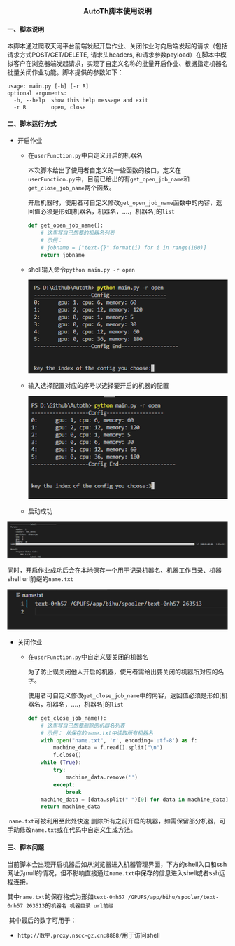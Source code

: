 ### <center>AutoTh脚本使用说明</center>

#### 一、脚本说明

​		本脚本通过爬取天河平台前端发起开启作业、关闭作业时向后端发起的请求（包括请求方式POST/GET/DELETE, 请求头headers, 和请求参数payload）在脚本中模拟客户在浏览器端发起请求，实现了自定义名称的批量开启作业、根据指定机器名批量关闭作业功能。脚本提供的参数如下：

```
usage: main.py [-h] [-r R]
optional arguments:
  -h, --help  show this help message and exit
  -r R        open, close
```



#### 二、脚本运行方式

- 开启作业

  - 在`userFunction.py`中自定义开启的机器名

    本次脚本给出了使用者自定义的一些函数的接口，定义在`userFunction.py`中，目前已给出的有`get_open_job_name`和`get_close_job_name`两个函数。

    开启机器时，使用者可自定义修改`get_open_job_name`函数中的内容，返回值必须是形如[机器名，机器名，....，机器名]的`list`

    ```python
    def get_open_job_name():
        # 这里写自己想要的机器名列表
        # 示例：
        # jobname = ["text-{}".format(i) for i in range(100)]
        return jobname
    ```

  - shell输入命令`python main.py -r open`

    ![image-20221203135518154](images/image-20221203135518154.png)

  - 输入选择配置对应的序号以选择要开启的机器的配置

    ![image-20221203135600578](images/image-20221203135600578.png)

  - 启动成功

![image-20221203135631255](images/image-20221203135631255.png)

​			同时，开启作业成功后会在本地保存一个用于记录机器名、机器工作目录、机器shell url前缀的`name.txt`

![image-20221203135951212](images/image-20221203135951212.png)

- 关闭作业

  - 在`userFunction.py`中自定义要关闭的机器名

    为了防止误关闭他人开启的机器，使用者需给出要关闭的机器所对应的名字。

    使用者可自定义修改`get_close_job_name`中的内容，返回值必须是形如[机器名，机器名，....，机器名]的`list`

    ```python
    def get_close_job_name():
        # 这里写自己想要删除的机器名列表
        # 示例： 从保存的name.txt中读取所有机器名
        with open("name.txt", 'r', encoding='utf-8') as f:
            machine_data = f.read().split("\n")
            f.close()
        while (True):
            try:
                machine_data.remove('')
            except:
                break
        machine_data = [data.split(" ")[0] for data in machine_data]
        return machine_data
    ```

​			  `name.txt`可被利用至此处快速 删除所有之前开启的机器，如需保留部分机器，可手动修改`name.txt`或在代码中自定义生成方法。

#### 三、脚本问题

​		当前脚本会出现开启机器后如从浏览器进入机器管理界面，下方的shell入口和ssh网址为null的情况，但不影响直接通过`name.txt`中保存的信息进入shell或者ssh远程连接。

​		其中`name.txt`的保存格式为形如`text-0nh57 /GPUFS/app/bihu/spooler/text-0nh57 263513`的`机器名 机器目录 url前缀`

​		其中最后的数字可用于：

- `http://数字.proxy.nscc-gz.cn:8888/`用于访问shell

